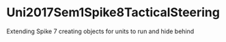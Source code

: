 # Uni2017Sem1Spike8TacticalSteering
Extending Spike 7 creating objects for units to run and hide behind
